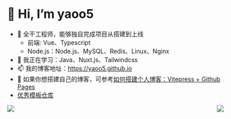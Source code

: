 # 👋 Hi, I’m yaoo5

- 👀 全干工程师，能够独自完成项目从搭建到上线
  - 前端: Vue、Typescript
  - Node.js：Node.js、MySQL、Redis、Linux、Nginx
- 🌱 我正在学习：Java、Nuxt.js、Tailwindcss
- 📫 我的博客地址：https://yaoo5.github.io
- 🌹 如果你想搭建自己的博客，可参考[如何搭建个人博客：Vitepress + Github Pages](https://yaoo5.github.io/tech/blog-vitepress-github.html)
- [优秀模板仓库](https://github.com/kautukkundan/Awesome-Profile-README-templates)

<img align="left" src="https://github-readme-stats.vercel.app/api?username=yaoo5&show_icons=true&icon_color=CE1D2D&text_color=718096&bg_color=ffffff&hide_title=true" />

<img align="right" src="https://github-readme-stats.vercel.app/api/top-langs/?username=yaoo5&layout=compact">



<!---
yaoo5/yaoo5 is a ✨ special ✨ repository because its `README.md` (this file) appears on your GitHub profile.
You can click the Preview link to take a look at your changes.
--->
